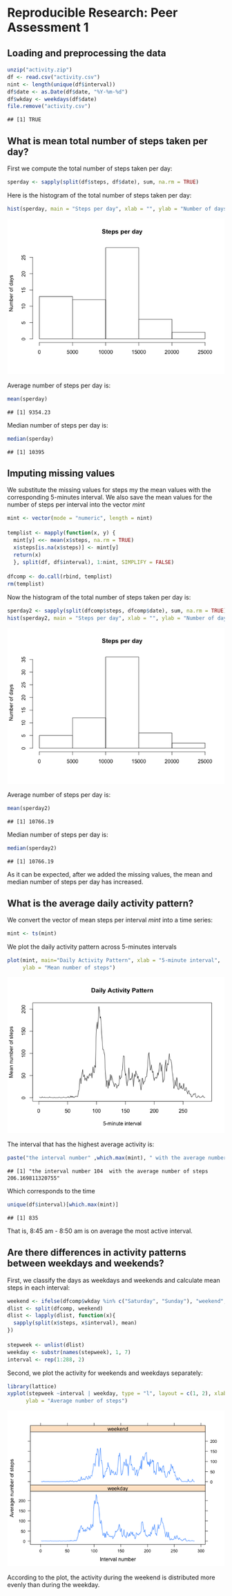 # Reproducible Research: Peer Assessment 1


## Loading and preprocessing the data

```r
unzip("activity.zip")
df <- read.csv("activity.csv")
nint <- length(unique(df$interval))
df$date <- as.Date(df$date, "%Y-%m-%d")
df$wkday <- weekdays(df$date)
file.remove("activity.csv")
```

```
## [1] TRUE
```

## What is mean total number of steps taken per day?
First we compute the total number of steps taken per day:


```r
sperday <- sapply(split(df$steps, df$date), sum, na.rm = TRUE)
```

Here is the histogram of the total number of steps taken per day:

```r
hist(sperday, main = "Steps per day", xlab = "", ylab = "Number of days")
```

![](./PA1_template_files/figure-html/histmday-1.png) 

Average number of steps per day is:


```r
mean(sperday)
```

```
## [1] 9354.23
```

Median number of steps per day is:


```r
median(sperday)
```

```
## [1] 10395
```

## Imputing missing values

We substitute the missing values for steps my the mean values with the corresponding 5-minutes interval. We also save the mean values for the number of steps per interval into the vector *mint*


```r
mint <- vector(mode = "numeric", length = nint)

templist <- mapply(function(x, y) {
  mint[y] <<- mean(x$steps, na.rm = TRUE)
  x$steps[is.na(x$steps)] <- mint[y]
  return(x)
  }, split(df, df$interval), 1:nint, SIMPLIFY = FALSE)

dfcomp <- do.call(rbind, templist)
rm(templist)
```

Now the histogram of the total number of steps taken per day is:

```r
sperday2 <- sapply(split(dfcomp$steps, dfcomp$date), sum, na.rm = TRUE)
hist(sperday2, main = "Steps per day", xlab = "", ylab = "Number of days")
```

![](./PA1_template_files/figure-html/histmday2-1.png) 


Average number of steps per day is:


```r
mean(sperday2)
```

```
## [1] 10766.19
```

Median number of steps per day is:


```r
median(sperday2)
```

```
## [1] 10766.19
```

As it can be expected, after we added the missing values, the mean and median number of steps 
per day has increased.

## What is the average daily activity pattern?

We convert the vector of mean steps per interval *mint* into a time series:

```r
mint <- ts(mint)
```

We plot the daily activity pattern across 5-minutes intervals


```r
plot(mint, main="Daily Activity Pattern", xlab = "5-minute interval",
     ylab = "Mean number of steps")
```

![](./PA1_template_files/figure-html/mintplot-1.png) 

The interval that has the highest average activity is:

```r
paste("the interval number" ,which.max(mint), " with the average number of steps ", max(mint))
```

```
## [1] "the interval number 104  with the average number of steps  206.169811320755"
```

Which corresponds to the time

```r
unique(df$interval)[which.max(mint)]
```

```
## [1] 835
```
That is, 8:45 am - 8:50 am is on average the most active interval.

## Are there differences in activity patterns between weekdays and weekends?

First, we classify the days as weekdays and weekends and calculate mean steps in each interval:


```r
weekend <- ifelse(dfcomp$wkday %in% c("Saturday", "Sunday"), "weekend", "weekday")
dlist <- split(dfcomp, weekend)
dlist <- lapply(dlist, function(x){
  sapply(split(x$steps, x$interval), mean)
})

stepweek <- unlist(dlist)
weekday <- substr(names(stepweek), 1, 7)
interval <- rep(1:288, 2)
```

Second, we plot the activity for weekends and weekdays separately:


```r
library(lattice)
xyplot(stepweek ~interval | weekday, type = "l", layout = c(1, 2), xlab = "Interval number",
      ylab = "Average number of steps")
```

![](./PA1_template_files/figure-html/weekplot-1.png) 

According to the plot, the activity during the weekend is distributed more evenly than during the weekday.
